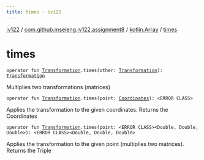 ```yaml
---
title: times - iv122
---
```


[iv122](../../index.md) / [com.github.mseleng.iv122.assignment8](../index.md) / [kotlin.Array](index.md) / [times](.)

# times

`operator fun `[`Transformation`](../-transformation.md)`.times(other: `[`Transformation`](../-transformation.md)`): `[`Transformation`](../-transformation.md)

Multiplies two transformations (matrices)

`operator fun `[`Transformation`](../-transformation.md)`.times(point: `[`Coordinates`](../../com.github.mseleng.iv122.util/-coordinates/index.md)`): <ERROR CLASS>`

Applies the transformation to the given coordinates. Returns the Coordinates

`operator fun `[`Transformation`](../-transformation.md)`.times(point: <ERROR CLASS><Double, Double, Double>): <ERROR CLASS><Double, Double, Double>`

Applies the transformation to the given point (multiplies two matrices). Returns the Triple

